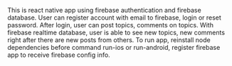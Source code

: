 This is react native app using firebase authentication and firebase database. User can register account with email to firebase, login or reset password. After login, user can post topics, comments on topics. With firebase realtime database, user is able to see new topics, new comments right after there are new posts from others. To run app, reinstall node dependencies before command run-ios or run-android, register firebase app to receive firebase config info.
